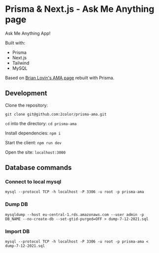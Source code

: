 # Prisma & Next.js - Ask Me Anything page

Ask Me Anything App!

Built with:
- Prisma
- Next.js
- Tailwind
- MySQL

Based on [Brian Lovin's AMA page](https://brianlovin.com/ama) rebuilt with Prisma.

## Development

Clone the repository:

`git clone git@github.com:2color/prisma-ama.git`

`cd` into the directory:
`cd prisma-ama`

Install dependencies:
`npm i`

Start the client:
`npm run dev`

Open the site:
`localhost:3000`


## Database commands

### Connect to local mysql

`mysql --protocol TCP -h localhost -P 3306 -u root -p prisma-ama`

### Dump DB

`mysqldump --host eu-central-1.rds.amazonaws.com --user admin -p DB_NAME --no-create-db --set-gtid-purged=OFF > dump-7-12-2021.sql`

### Import DB

`mysql --protocol TCP -h localhost -P 3306 -u root -p prisma-ama < dump-7-12-2021.sql`


